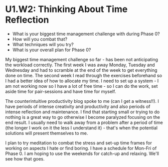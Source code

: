# U1.W2: Thinking About Time Reflection

* What is your biggest time management challenge with during Phase 0? 
* How will you combat that? 
* What techniques will you try?
* What is your overall plan for Phase 0?

My biggest time management challenge so far - has been not anticipating the workload correctly.  The first week I was away Monday, Tuesday and Wednesday and had to scramble at the end of the week to get everything done on time.  The second week I read through the exercises beforehand so I had a better idea of how to allocate my time.  I need to set up a system - I am not working now so I have a lot of free time - so I can do the work, set aside time for pair-sessions and have time for myself. 

The counterintuitive productivity blog spoke to me (can I get a witness!!).  I have periods of intense creativity and productivity and also periods of intense reflection and maintenance.  I find that starting small or trying to do nothing is a great way to go otherwise I become paralyzed focusing on the end result.  I usually need to walk away from a problem after a period of time (the longer I work on it the less I understand it) - that's when the potential solutions will present themselves to me. 

I plan to try meditation to combat the stress and set-up time frames for working on aspects I hate or find boring.  I have a schedule for Mon-Fri of Phase 0. I am hoping to use the weekends for catch-up and relaxing. We'll see how that goes.